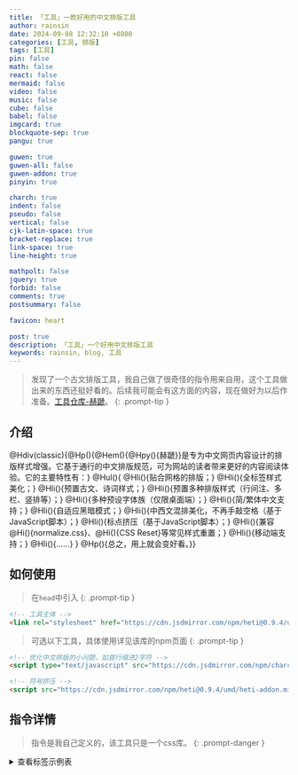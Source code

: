```yaml
---
title: 「工具」一款好用的中文排版工具
author: rainsin
date: 2024-09-08 12:32:10 +0800
categories: [工具, 排版]
tags: [工具]
pin: false
math: false
react: false
mermaid: false
video: false
music: false
cube: false
babel: false
imgcard: true
blockquote-sep: true
pangu: true

guwen: true
guwen-all: false
guwen-addon: true
pinyin: true

charch: true
indent: false
pseudo: false
vertical: false
cjk-latin-space: true
bracket-replace: true
link-space: true
line-height: true

mathpolt: false
jquery: true
forbid: false
comments: true
postsummary: false

favicon: heart

post: true
description: 「工具」一个好用中文排版工具
keywords: rainsin, blog, 工具
---
```


> 发现了一个古文排版工具，我自己做了很奇怪的指令用来自用，这个工具做出来的东西还挺好看的。后续我可能会有这方面的内容，现在做好为以后作准备。[工具仓库-赫蹏](https://github.com/sivan/heti)。
{: .prompt-tip }

## 介绍

<div class="heti-box">
@Hdiv(classic){@Hp(){@Hem(){@Hpy(){赫蹏}}是专为中文网页内容设计的排版样式增强。它基于通行的中文排版规范，可为网站的读者带来更好的内容阅读体验。它的主要特性有：}
@Hul(){
@Hli(){贴合网格的排版；}
@Hli(){全标签样式美化；}
@Hli(){预置古文、诗词样式；}
@Hli(){预置多种排版样式（行间注、多栏、竖排等）；}
@Hli(){多种预设字体族（仅限桌面端）；}
@Hli(){简/繁体中文支持；}
@Hli(){自适应黑暗模式；}
@Hli(){中西文混排美化，不再手敲空格（基于JavaScript脚本）；}
@Hli(){标点挤压（基于JavaScript脚本）；}
@Hli(){兼容@Hi(){normalize.css}、@Hi(){CSS Reset}等常见样式重置；}
@Hli(){移动端支持；}
@Hli(){……}
}
@Hp(){总之，用上就会变好看。}}
</div>

## 如何使用

> 在`head`中引入
{: .prompt-tip }

```html
<!-- 工具主体 -->
<link rel="stylesheet" href="https://cdn.jsdmirror.com/npm/heti@0.9.4/umd/heti.min.css">
```

> 可选以下工具，具体使用详见该库的npm页面
{: .prompt-tip }

```html
<!-- 优化中文排版的小问题，如首行缩进2字符 -->
<script type="text/javascript" src="https://cdn.jsdmirror.com/npm/charch@0.1.0/charch.build.js"></script>

<!-- 符号挤压 -->
<script src="https://cdn.jsdmirror.com/npm/heti@0.9.4/umd/heti-addon.min.js"></script>
```

## 指令详情

> 指令是我自己定义的，该工具只是一个css库。
{: .prompt-danger }

<div class="heti heti--ancient">

  <details>
          <summary>查看标签示例表</summary>
          <section class="section">
            <table>
              <caption>常用标签样式示例表</caption>
              <tr>
                <th style="width: 72px;text-align: center;">类型</th>
                <th style="width: 320px;text-align: center;">标签</th>
                <th style="width: 240px;text-align: center;">效果</th>
              </tr>
              <tr>
                <td style="text-align: center">标题</td>
                <td><code>@Hh5(){标题1-5级}</code></td>
                <td><h5>标题1-5级</h5></td>
              </tr>
              <tr>
                <td style="text-align: center">缩写</td>
                <td><code>@Habbr(Cascading Style Sheets){CSS}</code></td>
                <td><abbr title="Cascading Style Sheets">CSS</abbr></td>
              </tr>
              <tr>
                <td style="text-align: center">专名号</td>
                <td><code>@Hp(){此时来自@Hu(位于山东省聊城市阳谷县城东){景阳冈}的@Hu(){武松}大喝一声：@Hq(){纳命来！}}</code></td>
                <td>此时来自<u title="位于山东省聊城市阳谷县城东">景阳冈</u>的<u>武松</u>大喝一声：<q>纳命来！</q></td>
              </tr>
              <tr>
                <td style="text-align: center">文本更新</td>
                <td><code>因为谁也不认识，所以最后我们决定念@Hs(){dí}tí。</code></td>
                <td>因为谁也不认识，所以最后我们决定念<s>dí</s>tí。</td>
              </tr>
              <tr>
                <td style="text-align: center">引号</td>
                <td><code>窃·格瓦拉曾经说过：@Hq(){打工是不可能打工的。}</code></td>
                <td>窃·格瓦拉曾经说过：<q>打工是不可能打工的。</q></td>
              </tr>
              <tr>
                <td style="text-align: center">术语</td>
                <td><code>@Hdfn(){窃·格瓦拉}，中国大陆网络红人、罪犯。被奉为百度「戒赌吧」400万会员的「精神领袖」。</code></td>
                <td><dfn>窃·格瓦拉</dfn>，中国大陆网络红人、罪犯。被奉为百度「戒赌吧」400万会员的「精神领袖」。</td>
              </tr>
              <tr>
                <td style="text-align: center">标记</td>
                <td><code>这道题@Hmr(){必考}，你们爱记不记。</code></td>
                <td>这道题<mark>必考</mark>，你们爱记不记。</td>
              </tr>
              <tr>
                <td style="text-align: center">强调</td>
                <td><code>稳住，@Hem(){我们能赢}！</code></td>
                <td>稳住，<em>我们能赢</em>！</td>
              </tr>
              <tr>
                <td style="text-align: center">着重号</td>
                <td><code>我们@Htem(){必将}战胜这场疫情。</code></td>
                <td>我们<span class="heti-em">必将</span>战胜这场疫情。</td>
              </tr>
              
            </table>
          </section>
        </details>
  </div>

## 使用示例

### 横排

<div class="heti-box">
@Hdiv(ancient,annotation){
@Hh1(){庖丁解牛}

@Hp(meta,small){作者：@Habbr(庄子){庄周}（公元前369～公元前286年）}

@Hp(){@Hem(){吾生也有涯}，@Hem(){而知也无涯}。以有涯随无涯，殆已！已而为知者，殆而已矣！为善无近名，为恶无近刑。@Hmr(){缘督以为经，可以保身，可以全生，可以养亲，可以尽年。}}

@Hp(){@Hu(名丁的厨工。先秦古书往往以职业放在人名前){@Hpy(){庖}丁}为文惠君解牛，手之所触，肩之所倚，足之所履，膝之所@Hu(支撑，接触){@Hpy(){踦}}，@Hu(砉然：砉，又读xū，象声词。砉然，皮骨相离的声音){@Hpy(){砉}然@Hpy(xiǎng){向}然}，奏刀@Hu(騞然：象声词，形容比砉然更大的进刀解牛声){@Hpy(){騞}然}，莫不中音。合于《桑林》之舞，乃中《经首》之会。}

@Hp(){文惠君曰：「嘻，善哉！技@Hu(通「盍」，何，怎样){@Hpy(hé){盖}}至此乎？」}

@Hp(){庖丁释刀对曰：「臣之所好者，道也，进乎技矣。始臣之解牛之时，所见无非牛者。三年之后，未尝见全牛也。方今之时，臣以神遇而不以目视，官知止而@Hu(指精神活动){神欲}行。依乎@Hu(指牛的生理上的天然结构){天理}，@Hu(击入大的缝隙){批大@Hpy(){郤}}，@Hu(){导大@Hpy(){窾}}，@Hu(依){因}其@Hu(指牛体本来的结构){固然}，技经肯@Hpy(){綮}之未尝，而况大@Hpy(){軱}乎！良庖岁更刀，割也；族庖月更刀，折也。今臣之刀十九年矣，所解数千牛矣，而刀刃若新发于@Hpy(){硎}。彼节者有间，而刀刃者无厚；以无厚入有间，恢恢乎其于@Hem(){游刃必有余地}矣，是以十九年而刀刃若新发于硎。虽然，每至于族，吾见其难为，@Hpy(){怵}然为戒，视为止，行为迟。动刀甚微，@Hpy(){謋}然已解，如土委地。提刀而立，为之四顾，为之@Hpy(){踌躇}满志，善刀而藏之。」}

@Hp(){文惠君曰：「@Hpy(){善哉}！吾闻庖丁之言，得养生焉。」}}
</div>

#### 指令

```
@Hdiv(ancient,annotation){
@Hh1(){庖丁解牛}

@Hp(meta,small){作者：@Habbr(庄子){庄周}（公元前369～公元前286年）}

@Hp(){@Hem(){吾生也有涯}，@Hem(){而知也无涯}。以有涯随无涯，殆已！已而为知者，殆而已矣！为善无近名，为恶无近刑。@Hmr(){缘督以为经，可以保身，可以全生，可以养亲，可以尽年。}}

@Hp(){@Hu(名丁的厨工。先秦古书往往以职业放在人名前){@Hpy(){庖}丁}为文惠君解牛，手之所触，肩之所倚，足之所履，膝之所@Hu(支撑，接触){@Hpy(){踦}}，@Hu(砉然：砉，又读xū，象声词。砉然，皮骨相离的声音){@Hpy(){砉}然@Hpy(xiǎng){向}然}，奏刀@Hu(騞然：象声词，形容比砉然更大的进刀解牛声){@Hpy(){騞}然}，莫不中音。合于《桑林》之舞，乃中《经首》之会。}

@Hp(){文惠君曰：「嘻，善哉！技@Hu(通「盍」，何，怎样){@Hpy(hé){盖}}至此乎？」}

@Hp(){庖丁释刀对曰：「臣之所好者，道也，进乎技矣。始臣之解牛之时，所见无非牛者。三年之后，未尝见全牛也。方今之时，臣以神遇而不以目视，官知止而@Hu(指精神活动){神欲}行。依乎@Hu(指牛的生理上的天然结构){天理}，@Hu(击入大的缝隙){批大@Hpy(){郤}}，@Hu(){导大@Hpy(){窾}}，@Hu(依){因}其@Hu(指牛体本来的结构){固然}，技经肯@Hpy(){綮}之未尝，而况大@Hpy(){軱}乎！良庖岁更刀，割也；族庖月更刀，折也。今臣之刀十九年矣，所解数千牛矣，而刀刃若新发于@Hpy(){硎}。彼节者有间，而刀刃者无厚；以无厚入有间，恢恢乎其于@Hem(){游刃必有余地}矣，是以十九年而刀刃若新发于硎。虽然，每至于族，吾见其难为，@Hpy(){怵}然为戒，视为止，行为迟。动刀甚微，@Hpy(){謋}然已解，如土委地。提刀而立，为之四顾，为之@Hpy(){踌躇}满志，善刀而藏之。」}

@Hp(){文惠君曰：「@Hpy(){善哉}！吾闻庖丁之言，得养生焉。」}}
```

### 竖排

<div class="heti-box">
@Hdiv(ancient,vertical){
@Hh1(){般若波罗蜜多心经}

@Hp(meta,small){译者：@Habbr(陈祎){玄奘}（602年～664年）}

@Hp(){观自在菩萨，行深般若波罗蜜多时，照见五蕴皆空，度一切苦厄。}

@Hp(){舍利子，@Htem(){色不异空，空不异色。色即是空，空即是色。受想行识，亦复如是。}}

@Hp(){舍利子，是诸法空相，不生不灭。不垢不净，不增不减。@Hmr(){是故空中无色，无受想行识。无眼耳鼻舌身意，无色声香味触法。无眼界，乃至无意识界。无无明，亦无无明尽。乃至无老死，亦无老死尽。无苦集灭道，无智亦无得，以无所得故。}}

@Hp(){菩提萨@Hpy(){埵}，依般若波罗蜜多故。心无挂碍，无挂碍故，无有恐怖。远离颠倒梦想，究竟涅槃。}

@Hp(){三世诸佛，依般若波罗蜜多故。得阿@Hpy(){耨}多罗三藐三菩提。}

@Hp(){故知般若波罗蜜多。是大神咒，是大明咒，是无上咒。是无等等咒，能除一切苦，真实不虚。}

@Hp(){故说般若波罗蜜多咒。即说咒曰，揭谛揭谛，波罗揭谛。波罗僧揭谛，菩提萨婆诃。}}
</div>

#### 指令

```
@Hdiv(ancient,vertical){
    ······
}
```

### 诗词

<div class="heti-box">
@Hdiv(poetry,nowarp){

@Hh1(){一剪梅·红藕香残玉簟秋@Hsp(meta,small){[宋]@Habbr(号易安居士){李清照}}}

@Hp(verse,x-large){红藕香残玉簟秋。轻解罗裳，独上兰舟@Hsp(hang){。}<br>云中谁寄锦书来，雁字回时，月满西楼@Hsp(hang){。}<br>花自飘零水自流。一种相思，两处闲愁@Hsp(hang){。}<br>此情无计可消除，才下眉头，却上心头@Hsp(hang){。}}
}
</div>

#### 指令

```
@Hdiv(poetry,nowarp){

@Hh1(){一剪梅·红藕香残玉簟秋@Hsp(meta,small){[宋]@Habbr(号易安居士){李清照}}}

@Hp(verse,x-large){红藕香残玉簟秋。轻解罗裳，独上兰舟@Hsp(hang){。}<br>云中谁寄锦书来，雁字回时，月满西楼@Hsp(hang){。}<br>花自飘零水自流。一种相思，两处闲愁@Hsp(hang){。}<br>此情无计可消除，才下眉头，却上心头@Hsp(hang){。}}
}
```

### 仿宋

> 我自己加的。
{: .prompt-tip }

<div class="heti-box">
@Hdiv(ancient,fangsong){
@Hh1(){出师表}
@Hp(meta,small){作者：@Habbr(字孔明){諸葛亮}（181年～234年10月8日）}
@Hp(){先帝创业未半而中道崩殂，今天下三分，益州疲弊，此诚危急存亡之秋也。然侍卫之臣不懈于内，忠志之士忘身于外者，盖追先帝之殊遇，欲报之于陛下也。诚宜开张圣听，以光先帝遗德，恢弘志士之气，不宜妄自菲薄，引喻失义，以塞忠谏之路也。}
@Hp(){宫中府中，俱为一体；陟罚臧否，不宜异同。若有作奸犯科及为忠善者，宜付有司论其刑赏，以昭陛下平明之理；不宜偏私，使内外异法也。}
@Hp(){侍中、侍郎郭攸之、费祎、董允等，此皆良实，志虑忠纯，是以先帝简拔以遗陛下：愚以为宫中之事，事无大小，悉以咨之，然后施行，必能裨补阙漏，有所广益。}
@Hp(){将军向宠，性行淑均，晓畅军事，试用于昔日，先帝称之曰能，是以众议举宠为督。愚以为营中之事，悉以咨之，必能使行阵和睦，优劣得所。}
@Hp(){亲贤臣，远小人，此先汉所以兴隆也；亲小人，远贤臣，此后汉所以倾颓也。先帝在时，每与臣论此事，未尝不叹息痛恨于桓、灵也。侍中、尚书、长史、参军，此悉贞良死节之臣，愿陛下亲之信之，则汉室之隆，可计日而待也。}
@Hp(){臣本布衣，躬耕于南阳，苟全性命于乱世，不求闻达于诸侯。先帝不以臣卑鄙，猥自枉屈，三顾臣于草庐之中，咨臣以当世之事，由是感激，遂许先帝以驱驰。后值倾覆，受任于败军之际，奉命于危难之间，尔来二十有一年矣。}
@Hp(){先帝知臣谨慎，故临崩寄臣以大事也。受命以来，夙夜忧叹，恐托付不效，以伤先帝之明；故五月渡泸，深入不毛。今南方已定，兵甲已足，当奖率三军，北定中原，庶竭驽钝，攘除奸凶，兴复汉室，还于旧都。此臣所以报先帝而忠陛下之职分也。至于斟酌损益，进尽忠言，则攸之、祎、允之任也。}
@Hp(){愿陛下托臣以讨贼兴复之效，不效，则治臣之罪，以告先帝之灵。若无兴德之言，则责攸之、祎、允等之慢，以彰其咎；陛下亦宜自谋，以咨诹善道，察纳雅言，深追先帝遗诏。臣不胜受恩感激。}
@Hp(){今当远离，临表涕零，不知所言。}
}
</div>

#### 仿宋指令

```
@Hdiv(ancient,fangsong){
    ······
}
```

### 繁体

<div class="heti-box">
@Hdiv(poetry,nowarp){

@Hh1(){春江花月夜@Hsp(meta,small){[唐]@Habbr(吴中四士之一){张若虚}}}

@Hp(verse,x-large){
春江潮水連海平，海上明月共潮生@Hsp(hang){。}<br>

灩灩隨波韆萬裏，何處春江無月明@Hsp(hang){！}<br>

江流宛轉繞芳甸，月照花林皆似霰@Hsp(hang){。}<br>

空裏流霜不覺飛，汀上白沙看不見@Hsp(hang){。}<br>

江天一色無縴塵，皎皎空中孤月輪@Hsp(hang){。}<br>

江畔何人初見月，江月何秊初照人@Hsp(hang){？}<br>

人生代代無窮已，江月秊秊朢相似@Hsp(hang){。}<br>

不知江月待何人，但見長江送流水@Hsp(hang){。}<br>

白雲一片去悠悠，青楓浦上不勝愁@Hsp(hang){。}<br>

誰傢今夜扁舟子，何處相思明月樓@Hsp(hang){？}<br>

可憐樓上月裴廻，應照離人粧鏡臺@Hsp(hang){。}<br>

玉戶簾中捲不去，搗衣砧上拂還來@Hsp(hang){。}<br>

此時相朢不相聞，願逐月華流照君@Hsp(hang){。}<br>

鴻鴈長飛光不度，魚龍潛躍水成文@Hsp(hang){。}<br>

昨夜閑潭夢落花，可憐春半不還傢@Hsp(hang){。}<br>

江水流春去慾盡，江潭落月複西斜@Hsp(hang){。}<br>

斜月沉沉藏海霧，碣石瀟湘無限路@Hsp(hang){。}<br>

不知乗月幾人歸，落月搖情滿江樹@Hsp(hang){。}<br>
}
}
</div>

### 注释

#### 楷体

<div class="heti-box">
@Hdiv(classic){
@Hbq(){
@Hsp(inline-block){注释：}<br>
@Hsp(intent,inline-block){选自《全唐诗》卷二十一（中华书局1999年版）。春江花月夜，乐府旧题。张若虚（约660—约720），扬州（今属江苏）人，唐代诗人。与贺知章、张旭、包融并称“吴中四士”。}<br>
@Hsp(intent,inline-block){〔滟滟〕形容波光荡漾。}<br>
@Hsp(intent,inline-block){〔月明〕月光。}<br>
@Hsp(intent,inline-block){〔芳甸〕花草茂盛的原野。}<br>
@Hsp(intent,inline-block){〔@Hpy(){霰}〕白色不透明的小冰粒。}<br>
@Hsp(intent,inline-block){〔流霜〕飞霜，比喻从空中洒落的月光。}<br>
@Hsp(intent,inline-block){〔青枫浦〕即双枫浦，在湖南浏阳南。}<br>
@Hsp(intent,inline-block){〔扁舟子〕指飘荡江湖的游子。}<br>
@Hsp(intent,inline-block){〔明月楼〕明月映照下的楼阁。这里指楼上的思妇。}<br>
@Hsp(intent,inline-block){〔裴回〕同“徘徊”。}<br>
@Hsp(intent,inline-block){〔离人〕指守候在家的思妇。}<br>
@Hsp(intent,inline-block){〔玉户帘中卷不去〕意思是，月光洒在玉门帘上，欲卷而去之而不得。玉户，用玉装饰的门，也用作门的美称。}<br>
@Hsp(intent,inline-block){〔月华〕月光。}<br>
@Hsp(intent,inline-block){〔流照〕照射。}<br>
@Hsp(intent,inline-block){〔鸿雁长飞光不度〕大雁远飞却不能飞出月光。暗示鸿雁不能传书。}<br>
@Hsp(intent,inline-block){〔鱼龙潜跃水成文〕鱼儿出没只能使水面泛出波纹。暗示鱼儿不能传书。古人有鱼儿传书一说。乐府诗《饮马长城窟行》：“呼儿烹鲤鱼，中有尺素书。”鱼龙，这里指鱼。}<br>
@Hsp(intent,inline-block){〔潇湘〕潇水和湘江，均流入洞庭湖。}<br>
}
}
</div>

#### 仿宋

<div class="heti-box">
@Hdiv(classic,fangsong){
@Hbq(){
@Hsp(inline-block){注释：}<br>
@Hsp(intent,inline-block){选自《全唐诗》卷二十一（中华书局1999年版）。春江花月夜，乐府旧题。张若虚（约660—约720），扬州（今属江苏）人，唐代诗人。与贺知章、张旭、包融并称“吴中四士”。}<br>
@Hsp(intent,inline-block){〔滟滟〕形容波光荡漾。}<br>
@Hsp(intent,inline-block){〔月明〕月光。}<br>
@Hsp(intent,inline-block){〔芳甸〕花草茂盛的原野。}<br>
@Hsp(intent,inline-block){〔@Hpy(){霰}〕白色不透明的小冰粒。}<br>
@Hsp(intent,inline-block){〔流霜〕飞霜，比喻从空中洒落的月光。}<br>
@Hsp(intent,inline-block){〔青枫浦〕即双枫浦，在湖南浏阳南。}<br>
@Hsp(intent,inline-block){〔扁舟子〕指飘荡江湖的游子。}<br>
@Hsp(intent,inline-block){〔明月楼〕明月映照下的楼阁。这里指楼上的思妇。}<br>
@Hsp(intent,inline-block){〔裴回〕同“徘徊”。}<br>
@Hsp(intent,inline-block){〔离人〕指守候在家的思妇。}<br>
@Hsp(intent,inline-block){〔玉户帘中卷不去〕意思是，月光洒在玉门帘上，欲卷而去之而不得。玉户，用玉装饰的门，也用作门的美称。}<br>
@Hsp(intent,inline-block){〔月华〕月光。}<br>
@Hsp(intent,inline-block){〔流照〕照射。}<br>
@Hsp(intent,inline-block){〔鸿雁长飞光不度〕大雁远飞却不能飞出月光。暗示鸿雁不能传书。}<br>
@Hsp(intent,inline-block){〔鱼龙潜跃水成文〕鱼儿出没只能使水面泛出波纹。暗示鱼儿不能传书。古人有鱼儿传书一说。乐府诗《饮马长城窟行》：“呼儿烹鲤鱼，中有尺素书。”鱼龙，这里指鱼。}<br>
@Hsp(intent,inline-block){〔潇湘〕潇水和湘江，均流入洞庭湖。}<br>
}
}
</div>

## 代码

#### 需要的库

```html
<!-- Jquery -->
<script src="https://s4.zstatic.net/npm/jquery@3.7.1/dist/jquery.min.js"></script>

<!-- 一个生成拼音的库 -->
<script src="https://cdn.jsdelivr.net/npm/pinyin-pro@3.18.2/dist/index.js"></script>

```

#### 具体实现

> 烂代码没啥鲁棒性，你可以自己实现一下，实现完了留言告诉我，我可以用一用。
{: .prompt-tip }

```javascript
//   定义栈的类
class bracketMatchStack {
    constructor() {
        this.stack = [];
    }
    push(item) {
        return this.stack.push(item);
    }
    pop() {
        return this.stack.pop();
    }
    // 查询栈顶的元素
    peek() {
        return this.stack[this.getSize() - 1];
    }
    //返回栈的长度
    getSize() {
        return this.stack.length;
    }
    // 栈的非空判断
    isEmpty() {
        return this.getSize() === 0;
    }
}

function testBracketIsValid(str) {
    // 以左右括号来建立一个对象，key为左括号，value为右括号
    var Map = {
        "{": "}",
        "(": ")",
        "[": "]",
    };
    //实例化一个栈
    const myStack = new bracketMatchStack();
    //遍历str字符串
    for (let v of str) {
        if (Map[v]) {
            myStack.push(v); //是左括号，入栈
        } else if (Object.values(Map).includes(v)) {
            // 右括号  将当前的元素和栈顶的第一个元素进行匹配
            let last = myStack.pop();
            if (v !== Map[last]) return false;
        } else {
            //这里排除的是空字符的情况，如果不是左右括号而是其他的空字符串或者非法字符的话，将终止本次循环，执行下一次循环
            continue;
        }
    }
    //遍历完成之后要保证栈内要为空
    return myStack.getSize() === 0;
}


//转换为HTML
function creactObject(text) {

    if (text.length == 1) {
        return;
    }

    //中间变量
    let Ht_type = "";
    let Ht_content = "";

    //获取的元素类型
    let ele_type = "";
    //获取的元素属性
    let ele_first = "";

    //判断text
    //段首不是指令开头和结束
    if (text.indexOf("@H") !== -1 && text.indexOf("@H") === 0) {
        const Ht_si = text.indexOf("@H");
        const Ht_ei = text.indexOf("{");

        Ht_type = text.substring(Ht_si, Ht_ei + 1);
        Ht_content = text.substring(Ht_ei + 1, text.length);

        ele_type = Ht_type.match(/(?<=@H).*?(?=\()/g);
        ele_first = Ht_type.match(/(?<=\().*?(?=\))/g);

        let classes = "";
        let c = "";

        //入栈
        stack_main.push(ele_type[0]);

        //可以增删指令
        switch (ele_type[0]) {
            case "div":
                classes = ele_first[0].replace(/\s*/g, "").split(",");
                c = `class="heti `;
                if (classes[0] !== "" && classes.length >= 1) {
                    classes.forEach((el, index) => {
                        if (index != classes.length - 1 && el !== "") {
                            c += `heti--${el} `;
                        } else if (index == classes.length - 1 && el !== "") {
                            c += `heti--${el}"`;
                        }
                    });
                } else {
                    c = ""
                }

                if (classes[0] === "" && classes.length == 1) {
                    c = ""
                }

                result += `<div ${c}>`;
                break;
            case "h2":
                result += `<h2>`;
                break;
            case "p":
                classes = ele_first[0].replace(/\s*/g, "").split(",");
                c = `class="`;

                if (classes[0] !== "" || classes.length >= 1) {
                    classes.forEach((el, index, arr) => {
                        if (index != (arr.length - 1) && el !== "") {
                            c += `heti-${el} `;
                        } else if (index == (arr.length - 1) && el !== "") {
                            c += `heti-${el}"`;
                        }
                    });
                } else {
                    c = ""
                }

                if (classes[0] === "" && classes.length == 1) {
                    c = ""
                }

                result += `<p ${c}>`;
                break;
            case "sp":
                classes = ele_first[0].replace(/\s*/g, "").split(",");
                c = `class="`;

                if (classes[0] !== "" || classes.length >= 1) {
                    classes.forEach((el, index, arr) => {
                        if (index != (arr.length - 1) && el !== "") {
                            c += `heti-${el} `;
                        } else if (index == (arr.length - 1) && el !== "") {
                            c += `heti-${el}"`;
                        }
                    });
                } else {
                    c = ""
                }

                if (classes[0] === "" && classes.length == 1) {
                    c = ""
                }

                result += `<span ${c}>`;
                break;
            case "em":
                result += `<em>`;
                break;
            case "u":
                c = `title="${ele_first[0]}"`;
                result += `<u ${c}>`;
                break;
            case "py":
                c = `${ele_first[0] ? `data-pinyin="${ele_first[0]}"` : ""}`;

                result += `<py ${c}>`;
                break;
            case "q":
                result += `<q>`;
                break;
            case "abbr":
                c = `title="${ele_first[0]}"`;
                result += `<abbr ${c}>`;
                break;
            case "mr":
                result += `<mark>`;
                break;
            case "tem":
                result += `<span class="heti-em">`;
                break;
            case "h1":
                result += `<h1>`;
                break;
            case "h3":
                result += `<h3>`;
                break;
            case "h4":
                result += `<h4>`;
                break;
            case "h5":
                result += `<h5>`;
                break;
            case "ul":
                result += `<ul>`;
                break;
            case "li":
                result += `<li>`;
                break;
            case "i":
                result += `<i>`;
                break;
            case "sup":
                result += `<sup>`;
                break;
            case "sub":
                result += `<sub>`;
                break;
            case "code":
                result += `<code>`;
                break;
            case "dfn":
                result += `<dfn>`;
                break;
            case "s":
                result += `<s>`;
                break;
            case "bq":
                result += `<blockquote>`;
                break;
            default:
                console.log(`Sorry, we are out of.`);
                break;
        }
        //处理文字开头的情况
        if (Ht_content[0] !== "@" && Ht_content[0] !== "}") {
            const Ht_si = 0;
            const isbehind = Ht_content.indexOf("@H") < Ht_content.indexOf("}");
            const Ht_ei = isbehind
                ? Ht_content.indexOf("@H")
                : Ht_content.indexOf("}");

            if (isbehind) {
                result += Ht_content.substring(Ht_si, Ht_ei);
                Ht_content = Ht_content.substring(Ht_ei, text.length);
            } else {
                result += Ht_content.substring(Ht_si, Ht_ei);
                Ht_content = Ht_content.substring(Ht_ei, text.length);
            }
        }
        creactObject(Ht_content);
    } else if (text.indexOf("@H") === -1 && text.indexOf("}") === -1) {
        return;
    } else if (text[0] !== "@" && text[0] !== "}" && text.indexOf("@H") !== -1 && text.indexOf("@H") < text.indexOf("}")) {
        const Ht_si = 0;
        const Ht_ei = text.indexOf("@H");

        result += text.substring(Ht_si, Ht_ei);
        text = text.substring(Ht_ei, text.length);
        creactObject(text);
    } else if (text[0] !== "@" && text[0] !== "}") {
        const Ht_si = 0;
        const Ht_ei = text.indexOf("}");

        result += text.substring(Ht_si, Ht_ei);
        text = text.substring(Ht_ei, text.length);
        creactObject(text);
    } else if (text.indexOf("}") == 0) {
        //遇到 } 就会有标签闭合，即栈顶元素闭合。

        text = text.substring(1, text.length);
        switch (stack_main.pop()) {
            case "div":
                result += `</div>`;
                break;
            case "h2":
                result += `</h2>`;
                break;
            case "p":
                result += `</p>`;
                break;
            case "sp":
                result += `</span>`;
                break;
            case "em":
                result += `</em>`;
                break;
            case "u":
                result += `</u>`;
                break;
            case "py":
                result += `</py>`;
                break;
            case "q":
                result += `</q>`;
                break;
            case "abbr":
                result += `</abbr>`;
                break;
            case "mr":
                result += `</mark>`;
                break;
            case "tem":
                result += `</span>`;
                break;
            case "text":
                result += ``;
                break;
            case "h1":
                result += `</h1>`;
                break;
            case "h3":
                result += `</h3>`;
                break;
            case "h4":
                result += `</h4>`;
                break;
            case "h5":
                result += `</h5>`;
                break;
            case "ul":
                result += `</ul>`;
                break;
            case "li":
                result += `</li>`;
                break;
            case "i":
                result += `</i>`;
                break;
            case "sup":
                result += `</sup>`;
                break;
            case "sub":
                result += `</sub>`;
                break;
            case "code":
                result += `</code>`;
                break;
            case "dfn":
                result += `</dfn>`;
                break;
            case "s":
                result += `</s>`;
                break;
            case "bq":
                result += `</blockquote>`;
                break;
            default:
                console.log(`Sorry, we are out of.`);
                break;
        }
        creactObject(text);
    }
}

function heti(str) {
    if (!testBracketIsValid(str)) {
        console.log("指令好像不对");
        return $("<div>指令好像不对</div>");
    }

    window.stack_main = [];
    window.result = "";

    str = str.replace(/[\n\t\s]+/g, "");
    creactObject(str);

    return $(result);
}

//遍历要作用的元素
$(".heti-box").each(function () {
    const _self = $(this);
    const _html = _self.html();
    _self.html("");
    _self.append(heti(_html));
});

function each_el(e, data, count) { 
    e.contents().filter((i, ele) => {
        const _e = $(ele);
        const type_e = _e[0].nodeType;
        let results = "";

        if (type_e === 3) {
            const str = _e[0].nodeValue.split("");
            
            str.forEach((el, index) => {
                let pinyins_str = "";
                if (/[\u4E00-\u9FFF]/g.test(el) && data && data[0] && count > 0) {
                    pinyins_str = data[0];
                    data.splice(0, 1);
                    count--;
                } else if (/[\u4E00-\u9FFF]/g.test(el)) {
                    pinyins_str = pinyin(el);
                }
                results += `<ruby><rb>${el}</rb><rp>(</rp><rt lang="zh-Latn">${pinyins_str}</rt><rp>)</rp></ruby>`;
            })

            _e.replaceWith($(results));
            console.log(_e);
            
        }
        return type_e !== 3;
    }).each((i, el) => {
        each_el($(el),data,count)
    })
}
//获取拼音
$("py").each(function (i, e) {
    let count = 0;
    if ($(e).data("pinyin")) {
        const data = $(e).data("pinyin").split(",");
        let count = data.length;
        each_el($(e),data,count);
    } else {
        each_el($(e),false,false);
    }
});
```